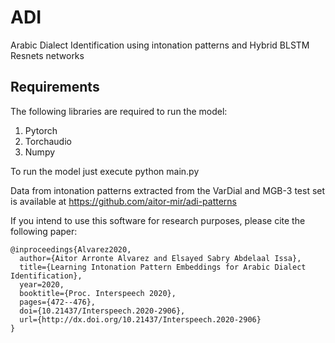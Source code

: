 # ADI
Arabic Dialect Identification using intonation patterns and Hybrid BLSTM Resnets networks

## Requirements

The following libraries are required to run the model:

1. Pytorch
2. Torchaudio
3. Numpy


To run the model just execute python main.py


Data from intonation patterns extracted from the VarDial and MGB-3 test set is available at https://github.com/aitor-mir/adi-patterns 

If you intend to use this software for research purposes, please cite the following paper:
```
@inproceedings{Alvarez2020,
  author={Aitor Arronte Alvarez and Elsayed Sabry Abdelaal Issa},
  title={Learning Intonation Pattern Embeddings for Arabic Dialect Identification},
  year=2020,
  booktitle={Proc. Interspeech 2020},
  pages={472--476},
  doi={10.21437/Interspeech.2020-2906},
  url={http://dx.doi.org/10.21437/Interspeech.2020-2906}
}
```
